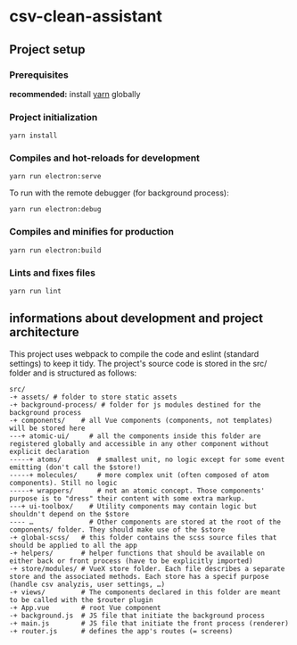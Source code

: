 # csv-clean-assistant

## Project setup
### Prerequisites
**recommended:** install [yarn](https://yarnpkg.com/lang/fr/docs/install/) globally
### Project initialization
```
yarn install
```
### Compiles and hot-reloads for development
```
yarn run electron:serve 
```
To run with the remote debugger (for background process):
```
yarn run electron:debug
```
### Compiles and minifies for production
```
yarn run electron:build
```
### Lints and fixes files
```
yarn run lint
```

## informations about development and project architecture
This project uses webpack to compile the code and eslint (standard settings) to keep it tidy.
The project's source code is stored in the src/ folder and is structured as follows:
```
src/
-+ assets/ # folder to store static assets
-+ background-process/ # folder for js modules destined for the background process
-+ components/    # all Vue components (components, not templates) will be stored here
---+ atomic-ui/     # all the components inside this folder are registered globally and accessible in any other component without explicit declaration
-----+ atoms/         # smallest unit, no logic except for some event emitting (don't call the $store!)
-----+ molecules/     # more complex unit (often composed of atom components). Still no logic
-----+ wrappers/      # not an atomic concept. Those components' purpose is to "dress" their content with some extra markup.
---+ ui-toolbox/    # Utility components may contain logic but shouldn't depend on the $store
---- …              # Other components are stored at the root of the components/ folder. They should make use of the $store
-+ global-scss/   # this folder contains the scss source files that should be applied to all the app
-+ helpers/       # helper functions that should be available on either back or front process (have to be explicitly imported)
-+ store/modules/ # VueX store folder. Each file describes a separate store and the associated methods. Each store has a specif purpose (handle csv analyzis, user settings, …)
-+ views/         # The components declared in this folder are meant to be called with the $router plugin
-+ App.vue        # root Vue component
-+ background.js  # JS file that initiate the background process
-+ main.js        # JS file that initiate the front process (renderer)
-+ router.js      # defines the app's routes (= screens)
```
